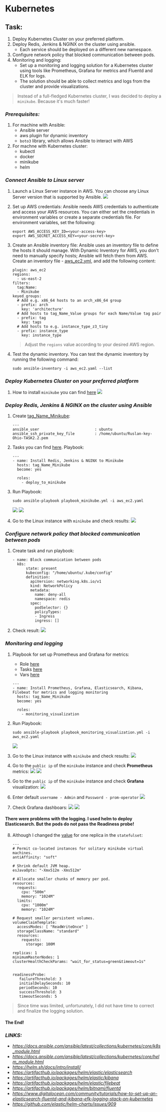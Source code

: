 # Kubernetes

## Task:
1. Deploy Kubernetes Cluster on your preferred platform.
2. Deploy Redis, Jenkins & NGINX on the cluster using ansible. 
   + Each service should be deployed on a different new namespace.
3. Configure network policy that blocked communication between pods.
4. Monitoring and logging:
   + Set up a monitoring and logging solution for a Kubernetes cluster using tools like Prometheus, Grafana for metrics and Fluentd and ELK for logs. 
   + The solution should be able to collect metrics and logs from the cluster and provide visualizations.


> Instead of a full-fledged Kubernetes cluster, I was decided to deploy a `minikube`. Because it's much faster!


### _Prerequisites:_
1. For machine with Ansible:
   - Ansible server
   - aws plugin for dynamic inventory
   - `boto3` library, which allows Ansible to interact with AWS
2. For machne with Kubernetes cluster:
   - kubectl
   - docker
   - minikube
   - helm




### _Connect Ansible to Linux server_
1. Launch a Linux Server instance in AWS. You can choose any Linux Server version that is supported by Ansible.
    <img src ='img/Launch_Linux.jpg'>

2. Set up AWS credentials: Ansible needs AWS credentials to authenticate and access your AWS resources. You can either set the credentials in environment variables or create a separate credentials file. For environment variables, set the following:
    ```
    export AWS_ACCESS_KEY_ID=<your-access-key>
    export AWS_SECRET_ACCESS_KEY=<your-secret-key>
    ```

3. Create an Ansible inventory file: Ansible uses an inventory file to define the hosts it should manage. With Dynamic Inventory for AWS, you don't need to manually specify hosts; Ansible will fetch them from AWS. Create an inventory file - [aws_ec2.yml](), and add the following content:
    ```
    plugin: aws_ec2
    regions:
      - us-east-2
    filters:
      tag:Name:
      - Minikube
    keyed_groups:
      # Add e.g. x86_64 hosts to an arch_x86_64 group
      - prefix: arch
        key: 'architecture'
      # Add hosts to tag_Name_Value groups for each Name/Value tag pair
      - prefix: tag
        key: tags
      # Add hosts to e.g. instance_type_z3_tiny
      - prefix: instance_type
        key: instance_type
    ```
    > Adjust the `regions` value according to your desired AWS region.

4. Test the dynamic inventory. You can test the dynamic inventory by running the following command:
    ```
    sudo ansible-inventory -i aws_ec2.yaml --list
    ```



### _Deploy Kubernetes Cluster on your preferred platform_
1. How to install `minikube` you can find [here](https://kubernetes.io/ru/docs/tasks/tools/install-minikube/)
    <img src ='img/minikube_start.jpg'>



### _Deploy Redis, Jenkins & NGINX on the cluster using Ansible_
1. Create [tag_Name_Minikube]():
    ```
    ---
    ansible_user                         : ubuntu
    ansible_ssh_private_key_file         : /home/ubuntu/Ruslan-key-Ohio-TASK2.2.pem
    ```

2. Tasks you can find [here](). Playbook:
    ```
    ---
    - name: Install Redis, Jenkins & NGINX to Minikube
      hosts: tag_Name_Minikube
      become: yes
    
      roles:
        - deploy_to_minikube
    ```

3. Run Playbook:
    ```
    sudo ansible-playbook playbook_minikube.yml -i aws_ec2.yaml
    ```
    <img src ='img/minikube_run_playbook1.jpg'>
    <img src ='img/minikube_run_playbook2.jpg'>

4. Go to the Linux instance with `minikube` and check results:
    <img src ='img/minikube_check_result.jpg'>



### _Configure network policy that blocked communication between pods_
1. Create task and run playbook:
    ```
    - name: Block communication between pods
      k8s:
          state: present
          kubeconfig: "/home/ubuntu/.kube/config"
          definition:
            apiVersion: networking.k8s.io/v1
            kind: NetworkPolicy
            metadata:
              name: deny-all
              namespace: redis
            spec:
              podSelector: {}
              policyTypes:
              - Ingress
              ingress: []
    ```

2. Check result:
    <img src ='img/minikube_network_policy.jpg'>



### _Monitoring and logging_
1. Playbook for set up Prometheus and Grafana for metrics:
   - Role [here]()
   - Tasks [here]()
   - Vars [here]()
    ```
    ---
    - name: Install Prometheus, Grafana, Elasticsearch, Kibana, Filebeat for metrics and logging monitoring
      hosts: tag_Name_Minikube
      become: yes
    
      roles:
        - monitoring_visualization
    ```

2. Run Playbook:
    ```
    sudo ansible-playbook playbook_monitoring_visualization.yml -i aws_ec2.yaml
    ```
    <img src ='img/minikube_run_playbook3.jpg'>

3. Go to the Linux instance with `minikube` and check results:
    <img src ='img/minikube_check_result_monitoring.jpg'>

4. Go to the `public ip` of the `minikube` instance and check **Prometheus** metrics:
    <img src ='img/prometheus_metrics.jpg'>
    <img src ='img/prometheus_targets.jpg'>

6. Go to the `public ip` of the `minikube` instance and check **Grafana** visualization:
    <img src ='img/Grafana.jpg'>

7. Enter default `username - Admin` and `Password - prom-operator`
    <img src ='img/Grafana_welcome.jpg'>

8. Check Grafana dashboars:
    <img src ='img/Grafana_metrics.jpg'>
    <img src ='img/Grafana_metrics_2.jpg'>



#### There were problems with the logging. I used helm to deploy Elasticsearch. But the pods do not pass the Readiness probe!


8. Although I changed the [value]() for one replica in the `statefulset`:

    ```
    ---
    # Permit co-located instances for solitary minikube virtual machines.
    antiAffinity: "soft"
    
    # Shrink default JVM heap.
    esJavaOpts: "-Xmx512m -Xms512m"
    
    # Allocate smaller chunks of memory per pod.
    resources:
      requests:
        cpu: "500m"
        memory: "1024M"
      limits:
        cpu: "1000m"
        memory: "1024M"
    
    # Request smaller persistent volumes.
    volumeClaimTemplate:
      accessModes: [ "ReadWriteOnce" ]
      storageClassName: "standard"
      resources:
        requests:
          storage: 100M
    
    replicas: 1
    minimumMasterNodes: 1
    clusterHealthCheckParams: "wait_for_status=green&timeout=1s"
    
    
    readinessProbe: 
       failureThreshold: 3 
       initialDelaySeconds: 10 
       periodSeconds: 10 
       successThreshold: 3 
       timeoutSeconds: 5 
    ```


> Since time was limited, unfortunately, I did not have time to correct and finalize the logging solution.


#### The End!



### _LINKS:_
+ _https://docs.ansible.com/ansible/latest/collections/kubernetes/core/k8s_module.html_
+ _https://docs.ansible.com/ansible/latest/collections/kubernetes/core/helm_module.html_
+ _https://helm.sh/docs/intro/install/_
+ _https://artifacthub.io/packages/helm/elastic/elasticsearch_
+ _https://artifacthub.io/packages/helm/elastic/kibana_
+ _https://artifacthub.io/packages/helm/elastic/filebeat_
+ _https://artifacthub.io/packages/helm/bitnami/fluentd_
+ _https://www.digitalocean.com/community/tutorials/how-to-set-up-an-elasticsearch-fluentd-and-kibana-efk-logging-stack-on-kubernetes_
+ _https://github.com/elastic/helm-charts/issues/909_
